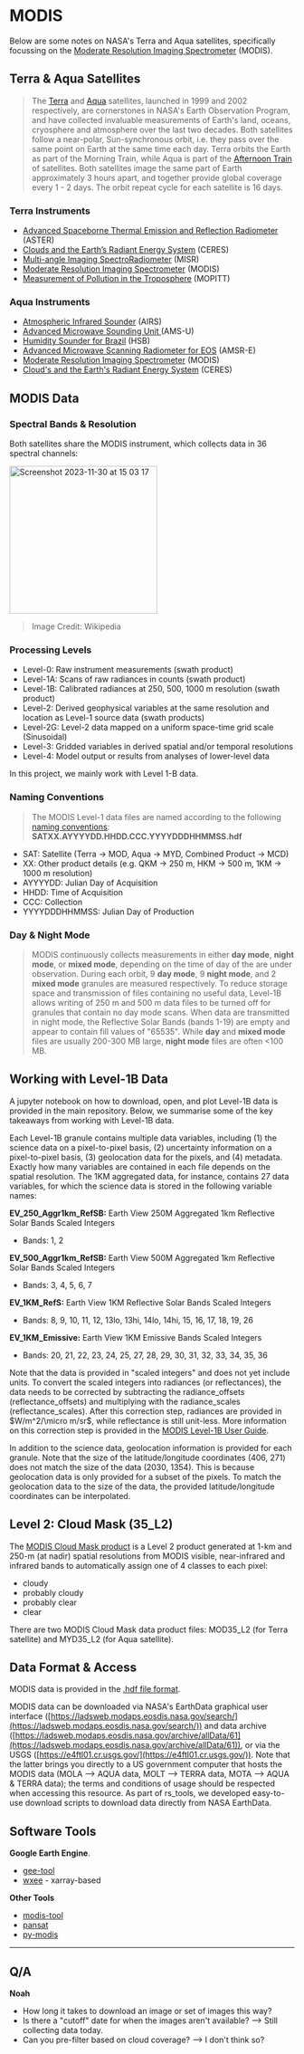 # MODIS


Below are some notes on NASA's Terra and Aqua satellites, specifically focussing on the [Moderate Resolution Imaging Spectrometer](https://modis.gsfc.nasa.gov/about/) (MODIS).

## Terra & Aqua Satellites

> The [Terra](https://terra.nasa.gov/) and [Aqua](https://aqua.nasa.gov/) satellites, launched in 1999 and 2002 respectively, are cornerstones in NASA's Earth Observation Program, and have collected invaluable measurements of Earth's land, oceans, cryosphere and atmosphere over the last two decades. 
> Both satellites follow a near-polar, Sun-synchronous orbit, i.e. they pass over the same point on Earth at the same time each day. Terra orbits the Earth as part of the Morning Train, while Aqua is part of the [Afternoon Train](https://en.wikipedia.org/wiki/A-train_(satellite_constellation)) of satellites. Both satellites image the same part of Earth approximately 3 hours apart, and together provide global coverage every 1 - 2 days. The orbit repeat cycle for each satellite is 16 days.

### Terra Instruments
* [Advanced Spaceborne Thermal Emission and Reflection Radiometer](https://terra.nasa.gov/about/terra-instruments/aster) (ASTER)
* [Clouds and the Earth’s Radiant Energy System](https://terra.nasa.gov/about/terra-instruments/ceres) (CERES)
* [Multi-angle Imaging SpectroRadiometer](https://terra.nasa.gov/about/terra-instruments/misr) (MISR)
* [Moderate Resolution Imaging Spectrometer](https://terra.nasa.gov/about/terra-instruments/modis) (MODIS)
* [Measurement of Pollution in the Troposphere](https://terra.nasa.gov/about/terra-instruments/mopitt) (MOPITT)

### Aqua Instruments
* [Atmospheric Infrared Sounder](https://aqua.nasa.gov/content/airs) (AIRS)
* [Advanced Microwave Sounding Unit ](https://aqua.nasa.gov/content/amsu) (AMS-U)
* [Humidity Sounder for Brazil](https://aqua.nasa.gov/content/hsb) (HSB)
* [Advanced Microwave Scanning Radiometer for EOS](https://aqua.nasa.gov/content/amsr-e) (AMSR-E)
* [Moderate Resolution Imaging Spectrometer](https://aqua.nasa.gov/modis) (MODIS)
* [Cloud's and the Earth's Radiant Energy System](https://aqua.nasa.gov/ceres) (CERES)

## MODIS Data
### Spectral Bands & Resolution

Both satellites share the MODIS instrument, which collects data in 36 spectral channels:

<img width="261" alt="Screenshot 2023-11-30 at 15 03 17" src="https://github.com/spaceml-org/rs_tools/assets/32869829/e4e3a294-a68f-4314-9396-d446ffe18231">

> Image Credit: Wikipedia

### Processing Levels

* Level-0: Raw instrument measurements (swath product)
* Level-1A: Scans of raw radiances in counts (swath product)
* Level-1B: Calibrated radiances at 250, 500, 1000 m resolution (swath product)
* Level-2: Derived geophysical variables at the same resolution and location as Level-1 source data (swath products)
* Level-2G: Level-2 data mapped on a uniform space-time grid scale (Sinusoidal)
* Level-3: Gridded variables in derived spatial and/or temporal resolutions
* Level-4: Model output or results from analyses of lower-level data

In this project, we mainly work with Level 1-B data.

### Naming Conventions

> The MODIS Level-1 data files are named according to the following [naming conventions](https://lpdaac.usgs.gov/data/get-started-data/collection-overview/missions/modis-overview/#modis-naming-conventions): **SATXX.AYYYYDD.HHDD.CCC.YYYYDDDHHMMSS.hdf**

* SAT: Satellite (Terra -> MOD, Aqua -> MYD, Combined Product -> MCD)
* XX: Other product details (e.g. QKM -> 250 m, HKM -> 500 m, 1KM -> 1000 m resolution)
* AYYYYDD: Julian Day of Acquisition
* HHDD: Time of Acquisition
* CCC: Collection
* YYYYDDDHHMMSS: Julian Day of Production

### Day & Night Mode

> MODIS continuously collects measurements in either **day mode**, **night mode**, or **mixed mode**, depending on the time of day of the are under observation. During each orbit, 9 **day mode**, 9 **night mode**, and 2 **mixed mode** granules are measured respectively.
> To reduce storage space and transmission of files containing no useful data, Level-1B allows writing of 250 m and 500 m data files to be turned off for granules that contain no day mode scans. When data are transmitted in night mode, the Reflective Solar Bands (bands 1-19) are empty and appear to contain fill values of "65535".
> While **day** and **mixed mode** files are usually 200-300 MB large, **night mode** files are often <100 MB.

## Working with Level-1B Data

A jupyter notebook on how to download, open, and plot Level-1B data is provided in the main repository. Below, we summarise some of the key takeaways from working with Level-1B data. 

Each Level-1B granule contains multiple data variables, including (1) the science data on a pixel-to-pixel basis, (2) uncertainty information on a pixel-to-pixel basis, (3) geolocation data for the pixels, and (4) metadata. Exactly how many variables are contained in each file depends on the spatial resolution. The 1KM aggregated data, for instance, contains 27 data variables, for which the science data is stored in the following variable names:

**EV_250_Aggr1km_RefSB:** Earth View 250M Aggregated 1km Reflective Solar Bands Scaled Integers
* Bands: 1, 2

**EV_500_Aggr1km_RefSB:** Earth View 500M Aggregated 1km Reflective Solar Bands Scaled Integers
* Bands: 3, 4, 5, 6, 7

**EV_1KM_RefS:** Earth View 1KM Reflective Solar Bands Scaled Integers
* Bands: 8, 9, 10, 11, 12, 13lo, 13hi, 14lo, 14hi, 15, 16, 17, 18, 19, 26

**EV_1KM_Emissive:** Earth View 1KM Emissive Bands Scaled Integers
* Bands: 20, 21, 22, 23, 24, 25, 27, 28, 29, 30, 31, 32, 33, 34, 35, 36

Note that the data is provided in "scaled integers" and does not yet include units. To convert the scaled integers into radiances (or reflectances), the data needs to be corrected by subtracting the radiance_offsets (reflectance_offsets) and multiplying with the radiance_scales (reflectance_scales). After this correction step, radiances are provided in $W/m^2/\micro m/sr$, while reflectance is still unit-less. More information on this correction step is provided in the [MODIS Level-1B User Guide](https://ccplot.org/pub/resources/Aqua/MODIS%20Level%201B%20Product%20User%20Guide.pdf).

In addition to the science data, geolocation information is provided for each granule. Note that the size of the latitude/longitude coordinates (406, 271) does not match the size of the data (2030, 1354). This is because geolocation data is only provided for a subset of the pixels. To match the geolocation data to the size of the data, the provided latitude/longitude coordinates can be interpolated.

## Level 2: Cloud Mask (35_L2)

The [MODIS Cloud Mask product](https://atmosphere-imager.gsfc.nasa.gov/products/cloud-mask) is a Level 2 product generated at 1-km and 250-m (at nadir) spatial resolutions from MODIS visible, near-infrared and infrared bands to automatically assign one of 4 classes to each pixel:

- cloudy
- probably cloudy
- probably clear
- clear

There are two MODIS Cloud Mask data product files: MOD35_L2 (for Terra satellite) and MYD35_L2 (for Aqua satellite).


## Data Format & Access

MODIS data is provided in the [.hdf file format](https://asdc.larc.nasa.gov/documents/tools/hdf.pdf).

MODIS data can be downloaded via NASA's EarthData graphical user interface ([https://ladsweb.modaps.eosdis.nasa.gov/search/](https://ladsweb.modaps.eosdis.nasa.gov/search/)) and data archive ([https://ladsweb.modaps.eosdis.nasa.gov/archive/allData/61](https://ladsweb.modaps.eosdis.nasa.gov/archive/allData/61)), or via the USGS ([https://e4ftl01.cr.usgs.gov/](https://e4ftl01.cr.usgs.gov/)). Note that the latter brings you directly to a US government computer that hosts the MODIS data (MOLA --> AQUA data, MOLT --> TERRA data, MOTA --> AQUA & TERRA data); the terms and conditions of usage should be respected when accessing this resource. As part of rs_tools, we developed easy-to-use download scripts to download data directly from NASA EarthData.

## Software Tools

**Google Earth Engine**.

* [gee-tool](https://github.com/gee-community/gee_tools)
* [wxee](https://wxee.readthedocs.io/en/latest/) - xarray-based

**Other Tools**

* [modis-tool](https://github.com/fraymio/modis-tools)
* [pansat](https://github.com/SEE-GEO/pansat)
* [py-modis](http://www.pymodis.org/)

---
## Q/A

**Noah**

* How long it takes to download an image or set of images this way?
* Is there a "cutoff" date for when the images aren't available? --> Still collecting data today.
* Can you pre-filter based on cloud coverage? --> I don't think so?